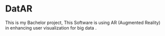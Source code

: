 # DatAR
This is my Bachelor project, This Software is using AR (Augmented Reality) in enhancing user visualization for big data .
